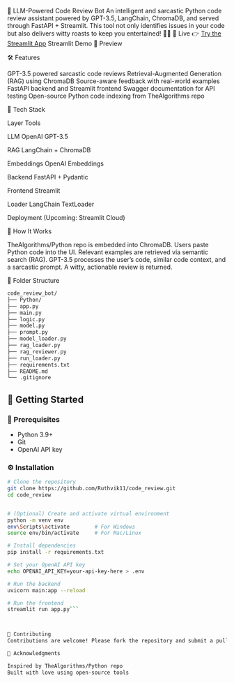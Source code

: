 🧠 LLM-Powered Code Review Bot
An intelligent and sarcastic Python code review assistant powered by GPT-3.5, LangChain, ChromaDB, and served through FastAPI + Streamlit. This tool not only identifies issues in your code but also delivers witty roasts to keep you entertained! 🤖🔥
🚀 Live 
 👉 [Try the Streamlit App](https://codereview-yo4psvunp2xfpczhnjqcrs.streamlit.app/)
Streamlit Demo
📸 Preview

🛠 Features

GPT-3.5 powered sarcastic code reviews
Retrieval-Augmented Generation (RAG) using ChromaDB
Source-aware feedback with real-world examples
FastAPI backend and Streamlit frontend
Swagger documentation for API testing
Open-source Python code indexing from TheAlgorithms repo

🧱 Tech Stack



Layer
Tools



LLM
OpenAI GPT-3.5


RAG
LangChain + ChromaDB


Embeddings
OpenAI Embeddings


Backend
FastAPI + Pydantic


Frontend
Streamlit


Loader
LangChain TextLoader


Deployment
(Upcoming: Streamlit Cloud)


🧪 How It Works

TheAlgorithms/Python repo is embedded into ChromaDB.
Users paste Python code into the UI.
Relevant examples are retrieved via semantic search (RAG).
GPT-3.5 processes the user’s code, similar code context, and a sarcastic prompt.
A witty, actionable review is returned.

📂 Folder Structure
```bash
code_review_bot/
├── Python/
├── app.py
├── main.py
├── logic.py
├── model.py
├── prompt.py
├── model_loader.py
├── rag_loader.py
├── rag_reviewer.py
├── run_loader.py
├── requirements.txt
├── README.md
└── .gitignore
```
## 🚀 Getting Started

### 🧰 Prerequisites
- Python 3.9+
- Git
- OpenAI API key

### ⚙️ Installation

```bash
# Clone the repository
git clone https://github.com/Ruthvik11/code_review.git
cd code_review


# (Optional) Create and activate virtual environment
python -m venv env
env\Scripts\activate        # For Windows
source env/bin/activate     # For Mac/Linux

# Install dependencies
pip install -r requirements.txt

# Set your OpenAI API key
echo OPENAI_API_KEY=your-api-key-here > .env

# Run the backend
uvicorn main:app --reload

# Run the frontend
streamlit run app.py```



🤝 Contributing
Contributions are welcome! Please fork the repository and submit a pull request with your changes. For major changes, open an issue first to discuss.

🙏 Acknowledgments

Inspired by TheAlgorithms/Python repo
Built with love using open-source tools
